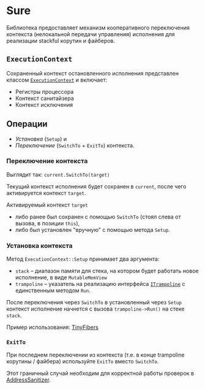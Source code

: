 # Sure

Библиотека предоставляет механизм кооперативного переключения контекста (нелокальной передачи управления) исполнения для реализации stackful корутин и файберов.

## `ExecutionContext`

Сохраненный контекст остановленного исполнения представлен классом [`ExecutionContext`](sure/context.hpp) и включает:
- Регистры процессора
- Контекст санитайзера
- Контекст исключения

## Операции

- _Установка_ (`Setup`) и
- _Переключение_ (`SwitchTo` + `ExitTo`) контекста.

### Переключение контекста

Выглядит так: `current.SwitchTo(target)`

Текущий контекст исполнения будет сохранен в `current`, после чего активируется контекст `target`.

Активируемый контекст `target` 
- либо ранее был сохранен с помощью `SwitchTo` (стоял слева от вызова, в позиции `this`),
- либо был установлен "вручную" с помощью метода `Setup`.

### Установка контекста

Метод `ExecutionContext::Setup` принимает два аргумента:
- `stack` – диапазон памяти для стека, на котором будет работать новое исполнение, в виде `MutableMemView`
- `trampoline` – указатель на реализацию интерфейса [`ITrampoline`](sure/trampoline.hpp) с единственным методом `Run`.

После переключения через `SwitchTo` в установленный через `Setup` контекст исполнение начнется с вызова `trampoline->Run()` на стеке `stack`.

Пример использования: [TinyFibers](https://gitlab.com/Lipovsky/tinyfibers/)

### `ExitTo`

При последнем переключении из контекста (т.е. в конце trampoline корутины / файбера) используйте `ExitTo` вместо `SwitchTo`.

Этот граничный случай необходим для корректной работы проверок в [AddressSanitizer](https://clang.llvm.org/docs/AddressSanitizer.html).
